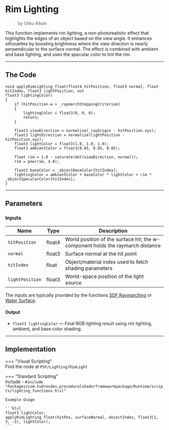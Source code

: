 <div class="container">
    <h1 class="main-heading">Rim Lighting</h1>
    <blockquote class="author">by Utku Alkan</blockquote>
</div>

This function implements rim lighting, a non-photorealistic effect that highlights the edges of an object based on the view angle. It enhances silhouettes by boosting brightness where the view direction is nearly perpendicular to the surface normal. The effect is combined with ambient and base lighting, and uses the specular color to tint the rim.

---

## The Code
```hlsl
void applyRimLighting_float(float4 hitPosition, float3 normal, float hitIndex, float3 lightPosition, out
float3 lightingColor)
{
    if (hitPosition.w > _raymarchStoppingCriterium)
    {
        lightingColor = float3(0, 0, 0);
        return;
    }
    
    float3 viewDirection = normalize(_rayOrigin - hitPosition.xyz);
    float3 lightDirection = normalize(lightPosition - hitPosition.xyz);
    float3 lightColor = float3(1.0, 1.0, 1.0);
    float3 ambientColor = float3(0.05, 0.05, 0.05);

    float rim = 1.0 - saturate(dot(viewDirection, normal));
    rim = pow(rim, 4.0);

    float3 baseColor = _objectBaseColor[hitIndex];
    lightingColor = ambientColor + baseColor * lightColor + rim * _objectSpecularColor[hitIndex];
}
```

---

## Parameters

### Inputs

| Name            | Type     | Description |
|-----------------|----------|-------------|
| `hitPosition`   | float4   | World position of the surface hit; the w-component holds the raymarch distance |
| `normal`        | float3   | Surface normal at the hit point |
| `hitIndex`      | float    | Object/material index used to fetch shading parameters |
| `lightPosition` | float3   | World-space position of the light source |

The inputs are typically provided by the functions [SDF Raymarching](...) or [Water Surface](...).

#### **Output**
- `float3 lightingColor` — Final RGB lighting result using rim lighting, ambient, and base color shading.

---

## Implementation

=== "Visual Scripting"  
    Find the node at ```PSF/Lighting/RimLight```

=== "Standard Scripting"  
    Include - ```#include "Packages/com.tudresden.proceduralshaderframeworkpackage/Runtime/scripts/lighting_functions.hlsl"```

    Example Usage

    ```hlsl
    float3 lightColor;
    applyRimLighting_float(hitPos, surfaceNormal, objectIndex, float3(1, 3, -2), lightColor);
    ```
